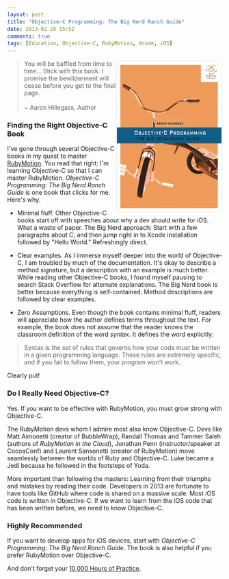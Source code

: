 ```yaml
---
layout: post
title: "Objective-C Programming: The Big Nerd Ranch Guide"
date: 2013-02-28 15:52
comments: true
tags: [Education, Objective-C, RubyMotion, Xcode, iOS]
---
```


<img src="/images/objective-c-big-nerd.png" align="right" width="250" height="357" alt="Objective-C Programming - The Big Nerd Ranch Guide" title="Objective-C Programming - The Big Nerd Ranch Guide">

>You will be baffled from time to time… Stick with this book. I promise the bewilderment will cease before you get to the final page.<br/>&nbsp;<br/>~ Aaron Hillegass, Author

### Finding the Right Objective-C Book

I've gone through several Objective-C books in my quest to master [RubyMotion](/blog/2012/10/29/building-ios-apps-with-ruby-motion/). You read that right: I'm learning Objective-C so that I can master RubyMotion. *Objective-C Programming: The Big Nerd Ranch Guide* is one book that clicks for me. Here's why.

<!--more-->

* Minimal fluff. Other Objective-C books start off with speeches about why a dev should write for iOS. What a waste of paper. The Big Nerd approach: Start with a few paragraphs about C, and then jump right in to Xcode installation followed by "Hello World." Refreshingly direct.

* Clear examples. As I immerse myself deeper into the world of Objective-C, I am troubled by much of the documentation. It's okay to describe a method signature, but a description with an example is much better. While reading other Objective-C books, I found myself pausing to search Stack Overflow for alternate explanations. The Big Nerd book is better because everything is self-contained. Method descriptions are followed by clear examples.

* Zero Assumptions. Even though the book contains minimal fluff, readers will appreciate how the author defines terms throughout the text. For example, the book does not assume that the reader knows the classroom definition of the word *syntax*. It defines the word explicitly:

>Syntax is the set of rules that governs how your code must be written in a given programming language. These rules are extremely specific, and if you fail to follow them, your program won't work.

Clearly put!

### Do I Really Need Objective-C?

Yes. If you want to be effective with RubyMotion, you must grow strong with Objective-C.

The RubyMotion devs whom I admire most also know Objective-C. Devs like Matt Aimonetti (creator of BubbleWrap), Randall Thomas and Tammer Saleh (authors of *RubyMotion in the Cloud*), Jonathan Penn (instructor/speaker at CocoaConf) and Laurent Sansonetti (creator of RubyMotion) move seamlessly between the worlds of Ruby and Objective-C. Luke became a Jedi because he followed in the footsteps of Yoda.

More important than following the masters: Learning from their triumphs and mistakes by reading their code. Developers in 2013 are fortunate to have tools like GitHub where code is shared on a massive scale. Most iOS code is written in Objective-C. If we want to learn from the iOS code that has been written before, we need to know Objective-C.

### Highly Recommended

If you want to develop apps for iOS devices, start with *Objective-C Programming: The Big Nerd Ranch Guide*. The book is also helpful if you prefer RubyMotion over Objective-C.

And don't forget your [10,000 Hours of Practice](/blog/2012/09/03/10000-hours-of-practice/).

